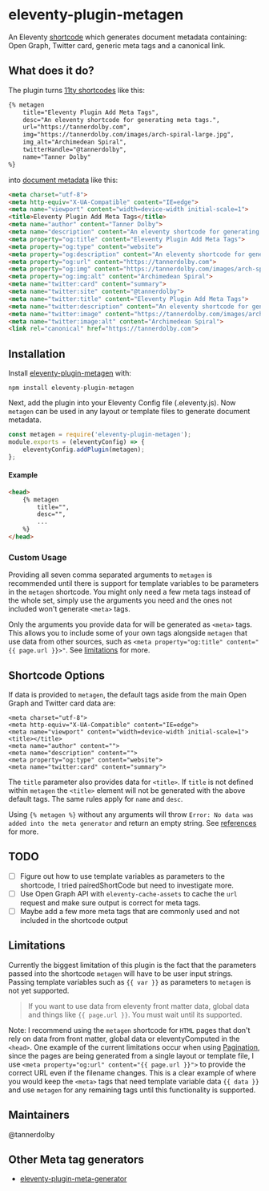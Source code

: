 # eleventy-plugin-metagen
An Eleventy [shortcode](https://www.11ty.dev/docs/shortcodes/) which generates document metadata containing: Open Graph, Twitter card, generic meta tags and a canonical link.

## What does it do?
The plugin turns [11ty shortcodes](https://www.11ty.dev/docs/shortcodes/) like this:

```html
{% metagen 
    title="Eleventy Plugin Add Meta Tags",
    desc="An eleventy shortcode for generating meta tags.",
    url="https://tannerdolby.com",
    img="https://tannerdolby.com/images/arch-spiral-large.jpg",
    img_alt="Archimedean Spiral",
    twitterHandle="@tannerdolby",
    name="Tanner Dolby"
%}
```
into [document metadata](https://developer.mozilla.org/en-US/docs/Learn/HTML/Introduction_to_HTML/The_head_metadata_in_HTML) like this:

```html
<meta charset="utf-8"> 
<meta http-equiv="X-UA-Compatible" content="IE=edge"> 
<meta name="viewport" content="width=device-width initial-scale=1"> 
<title>Eleventy Plugin Add Meta Tags</title> 
<meta name="author" content="Tanner Dolby"> 
<meta name="description" content="An eleventy shortcode for generating meta tags."> 
<meta property="og:title" content="Eleventy Plugin Add Meta Tags"> 
<meta property="og:type" content="website"> 
<meta property="og:description" content="An eleventy shortcode for generating meta tags."> 
<meta property="og:url" content="https://tannerdolby.com"> 
<meta property="og:img" content="https://tannerdolby.com/images/arch-spiral-large.jpg"> 
<meta property="og:img:alt" content="Archimedean Spiral"> 
<meta name="twitter:card" content="summary"> 
<meta name="twitter:site" content="@tannerdolby"> 
<meta name="twitter:title" content="Eleventy Plugin Add Meta Tags"> 
<meta name="twitter:description" content="An eleventy shortcode for generating meta tags."> 
<meta name="twitter:image" content="https://tannerdolby.com/images/arch-spiral-large.jpg"> 
<meta name="twitter:image:alt" content="Archimedean Spiral"> 
<link rel="canonical" href="https://tannerdolby.com">
```

## Installation
Install [eleventy-plugin-metagen](https://www.npmjs.com/package/eleventy-plugin-metagen) with:

```
npm install eleventy-plugin-metagen
```

Next, add the plugin into your Eleventy Config file (.eleventy.js). Now `metagen` can be used in any layout or template files to generate document metadata.

```js
const metagen = require('eleventy-plugin-metagen');
module.exports = (eleventyConfig) => {
    eleventyConfig.addPlugin(metagen);
};
```

#### Example

```html
<head>
    {% metagen
        title="",
        desc="",
        ...
    %}
</head>
```

### Custom Usage
Providing all seven comma separated arguments to `metagen` is recommended until there is support for template variables to be parameters in the `metagen` shortcode. You might only need a few meta tags instead of the whole set, simply use the arguments you need and the ones not included won't generate `<meta>` tags.

Only the arguments you provide data for will be generated as `<meta>` tags. This allows you to include some of your own tags alongside `metagen` that use data from other sources, such as `<meta property="og:title" content="{{ page.url }}>"`. See [limitations](https://github.com/tannerdolby/eleventy-plugin-add-meta-tags#limitations) for more.

## Shortcode Options

If data is provided to `metagen`, the default tags aside from the main Open Graph and Twitter card data are:

```
<meta charset="utf-8"> 
<meta http-equiv="X-UA-Compatible" content="IE=edge"> 
<meta name="viewport" content="width=device-width initial-scale=1"> 
<title></title> 
<meta name="author" content="">
<meta name="description" content="">
<meta property="og:type" content="website"> 
<meta name="twitter:card" content="summary"> 
```

The `title` parameter also provides data for `<title>`. If `title` is not defined within `metagen` the `<title>` element will not be generated with the above default tags. The same rules apply for `name` and `desc`.

Using `{% metagen %}` without any arguments will throw `Error: No data was added into the meta generator` and return an empty string. See [references](https://github.com/tannerdolby/eleventy-plugin-metagen/blob/master/reference.md) for more.

## TODO
- [ ] Figure out how to use template variables as parameters to the shortcode, I tried pairedShortCode but need to investigate more.
- [ ] Use Open Graph API with `eleventy-cache-assets` to cache the `url` request and make sure output is correct for meta tags.
- [ ] Maybe add a few more meta tags that are commonly used and not included in the shortcode output

## Limitations
Currently the biggest limitation of this plugin is the fact that the parameters passed into the shortcode `metagen` will have to be user input strings. Passing template variables such as `{{ var }}` as parameters to `metagen` is not yet supported.

> If you want to use data from eleventy front matter data, global data and things like `{{ page.url }}`. You must wait until its supported.

Note: I recommend using the `metagen` shortcode for `HTML` pages that don't rely on data from front matter, global data or eleventyComputed in the `<head>`. One example of the current limitations occur when using [Pagination](https://www.11ty.dev/docs/pagination/), since the pages are being generated from a single layout or template file, I use `<meta property="og:url" content="{{ page.url }}">` to provide the correct URL even if the filename changes. This is a clear example of where you would keep the `<meta>` tags that need template variable data `{{ data }}` and use `metagen` for any remaining tags until this functionality is supported.

## Maintainers
@tannerdolby

## Other Meta tag generators
- [eleventy-plugin-meta-generator](https://github.com/Ryuno-Ki/eleventy-plugin-meta-generator)